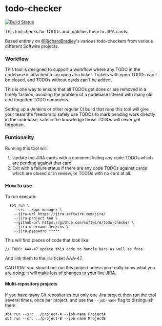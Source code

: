 # todo-checker

[![Build Status](https://travis-ci.org/Softwire/todo-checker.svg?branch=master)](https://travis-ci.org/Softwire/todo-checker)

This tool checks for TODOs and matches them to JIRA cards.

Based entirely on [@RichardBradley](https://github.com/richardbradley)'s various todo-checkers from various different Softwire projects.

### Workflow

This tool is designed to support a workflow where any TODO in the codebase is attached
to an open Jira ticket. Tickets with open TODOs can't be closed, and TODOs without
cards can't be added.

This is one way to ensure that all TODOs get done or are removed in a timely fashion,
avoiding the problem of a codebase littered with many old and forgotten TODO comments.

Setting up a Jenkins or other regular CI build that runs this tool will give your team the
freedom to safely use TODOs to mark pending work directly in the codebase,
safe in the knowledge those TODOs will never get forgotten.

### Funtionality

Running this tool will:

1. Update the JIRA cards with a comment listing any code TODOs
which are pending against that card.
2. Exit with a failure status if there are any code TODOs against
cards which are closed or in review, or TODOs with no card at all.

### How to use

To run execute:

```
  sbt run \
    --src ../ppc-manager \
    --jira-url https://jira.softwire.com/jira/
    --jira-project AAA \
    --github-url https://github.com/softwire/todo-checker \
    --jira-username Jenkins \
    --jira-password *****
```

This will find pieces of code that look like

```
// TODO: AAA-47 update this code to handle bars as well as foos
```

And link them to the jira ticket AAA-47.

CAUTION: you should not run this project unless you really know what you
are doing; it will make lots of changes to your live JIRA.

#### Multi-repository projects

If you have many Git repositories but only one Jira project then run the tool several times, once per project, and use the `--job-name` flag to distinguish them:

```
sbt run --src ../project-A --job-name ProjectA
sbt run --src ../project-B --job-name ProjectB
```
